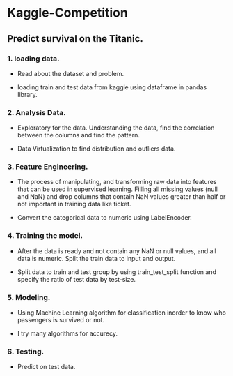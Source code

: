# Kaggle-Competition
## Predict survival on the Titanic.
### 1. loading data.
  - Read about the dataset and problem.
  + loading train and test data from kaggle using dataframe in pandas library.
### 2. Analysis Data.
  - Exploratory for the data.  Understanding the data, find the correlation between the columns and find the pattern. 
  + Data Virtualization to find distribution and outliers data.
### 3. Feature Engineering.
  - The process of manipulating, and transforming raw data into features that can be used in supervised learning.  Filling all missing values (null and NaN) and drop 
  columns that contain NaN values greater than half or not important in training data like ticket.
  + Convert the categorical data to numeric using LabelEncoder.
### 4. Training the model.
  - After the data is ready and not contain any NaN or null values, and all data is numeric.  Spilt the train data to input and output.
  + Split data to train and test group by using train_test_split function and specify the ratio of test data by test-size.
### 5. Modeling.
  - Using Machine Learning algorithm for classification inorder to know who passengers is survived or not. 
  + I try many algorithms for accurecy.
### 6. Testing.
  - Predict on test data.
